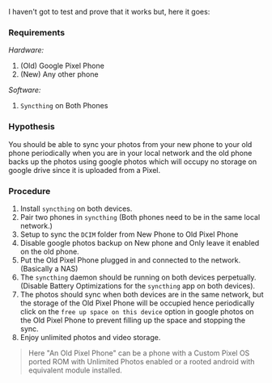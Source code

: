 I haven't got to test and prove that it works but, here it goes:

### Requirements
*Hardware:* 
1. (Old) Google Pixel Phone
2.  (New) Any other phone

*Software:*
1. `Syncthing` on Both Phones

### Hypothesis
You should be able to sync your photos from your new phone to your old phone periodically when you are in your local network and the old phone backs up the photos using google photos which will occupy no storage on google drive since it is uploaded from a Pixel.


### Procedure
1. Install `syncthing` on both devices.
2. Pair two phones in `syncthing` (Both phones need to be in the same local network.)
3. Setup to sync the `DCIM` folder from New Phone to Old Pixel Phone
4. Disable google photos backup on New phone and Only leave it enabled on the old phone.
5. Put the Old Pixel Phone plugged in and connected to the network. (Basically a NAS)
6. The `syncthing` daemon should be running on both devices perpetually. (Disable Battery Optimizations for the `syncthing` app on both devices).
7. The photos should sync when both devices are in the same network, but the storage of the Old Pixel Phone will be occupied hence periodically click on the `free up space on this device` option in google photos on the Old Pixel Phone to prevent filling up the space and stopping the sync.
8. Enjoy unlimited photos and video storage.

> Here "An Old Pixel Phone" can be a phone with a Custom Pixel OS ported ROM with Unlimited Photos enabled or a rooted android with equivalent module installed.
